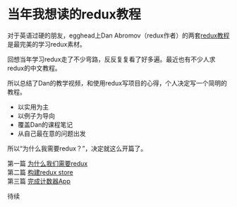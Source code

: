 # 当年我想读的redux教程

对于英语过硬的朋友，egghead上Dan Abromov（redux作者）的两套[redux教程](https://egghead.io/courses/getting-started-with-redux)是最完美的学习redux素材。

回想当年学习redux走了不少弯路，反反复复看了好多遍。最近也有不少人求redux的中文教程。

所以总结了Dan的教学视频，和使用redux写项目的心得，个人决定写一个简明的教程。

* 以实用为主
* 以例子为导向
* 覆盖Dan的课程笔记
* 从自己最在意的问题出发

所以“为什么我需要redux？”，决定就这么开篇了。

第一篇 [为什么我们需要redux](00.为什么我们需要redux.md)  
第二篇 [构建redux store](01.构建redux%20store.md)  
第三篇 [完成计数器App](02.完成计数器App.md)

待续